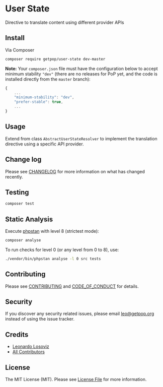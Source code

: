 # User State

<!--
[![Latest Version on Packagist][ico-version]][link-packagist]
[![Software License][ico-license]](LICENSE.md)
[![Build Status][ico-travis]][link-travis]
[![Coverage Status][ico-scrutinizer]][link-scrutinizer]
[![Quality Score][ico-code-quality]][link-code-quality]
[![Total Downloads][ico-downloads]][link-downloads]
-->

Directive <translate> to translate content using different provider APIs

## Install

Via Composer

``` bash
composer require getpop/user-state dev-master
```

**Note:** Your `composer.json` file must have the configuration below to accept minimum stability `"dev"` (there are no releases for PoP yet, and the code is installed directly from the `master` branch):

```javascript
{
    ...
    "minimum-stability": "dev",
    "prefer-stable": true,
    ...
}
```

## Usage

Extend from class `AbstractUserStateResolver` to implement the translation directive using a specific API provider.

## Change log

Please see [CHANGELOG](CHANGELOG.md) for more information on what has changed recently.

## Testing

``` bash
composer test
```

## Static Analysis

Execute [phpstan](https://github.com/phpstan/phpstan) with level 8 (strictest mode):

``` bash
composer analyse
```

To run checks for level 0 (or any level from 0 to 8), use:

``` bash
./vendor/bin/phpstan analyse -l 0 src tests
```

## Contributing

Please see [CONTRIBUTING](CONTRIBUTING.md) and [CODE_OF_CONDUCT](CODE_OF_CONDUCT.md) for details.

## Security

If you discover any security related issues, please email leo@getpop.org instead of using the issue tracker.

## Credits

- [Leonardo Losoviz][link-author]
- [All Contributors][link-contributors]

## License

The MIT License (MIT). Please see [License File](LICENSE.md) for more information.

[ico-version]: https://img.shields.io/packagist/v/getpop/user-state.svg?style=flat-square
[ico-license]: https://img.shields.io/badge/license-MIT-brightgreen.svg?style=flat-square
[ico-travis]: https://img.shields.io/travis/getpop/user-state/master.svg?style=flat-square
[ico-scrutinizer]: https://img.shields.io/scrutinizer/coverage/g/getpop/user-state.svg?style=flat-square
[ico-code-quality]: https://img.shields.io/scrutinizer/g/getpop/user-state.svg?style=flat-square
[ico-downloads]: https://img.shields.io/packagist/dt/getpop/user-state.svg?style=flat-square

[link-packagist]: https://packagist.org/packages/getpop/user-state
[link-travis]: https://travis-ci.org/getpop/user-state
[link-scrutinizer]: https://scrutinizer-ci.com/g/getpop/user-state/code-structure
[link-code-quality]: https://scrutinizer-ci.com/g/getpop/user-state
[link-downloads]: https://packagist.org/packages/getpop/user-state
[link-author]: https://github.com/leoloso
[link-contributors]: ../../contributors

